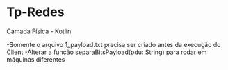 # Tp-Redes

Camada Física - Kotlin

-Somente o arquivo 1_payload.txt precisa ser criado antes da execução do Client
-Alterar a função separaBitsPayload(pdu: String) para rodar em máquinas diferentes 
